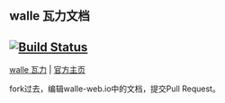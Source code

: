 walle 瓦力文档
-----------
[![Build Status](https://travis-ci.org/meolu/docs.svg?branch=master)](https://travis-ci.org/meolu/docs)
---
[walle 瓦力](https://github.com/meolu/walle-web) | [官方主页](https://walle-web.io)

fork过去，编辑walle-web.io中的文档，提交Pull Request。
